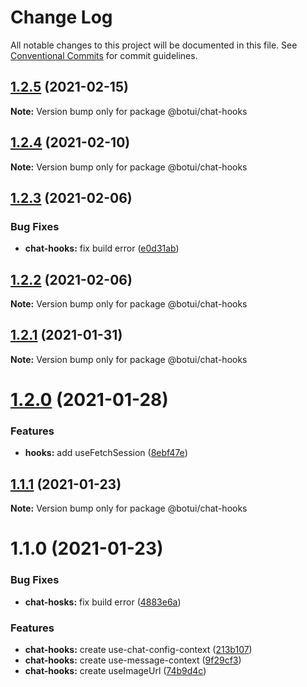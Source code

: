 # Change Log

All notable changes to this project will be documented in this file.
See [Conventional Commits](https://conventionalcommits.org) for commit guidelines.

## [1.2.5](https://github.com/aiji42/botui-child-next/compare/@botui/chat-hooks@1.2.4...@botui/chat-hooks@1.2.5) (2021-02-15)

**Note:** Version bump only for package @botui/chat-hooks





## [1.2.4](https://github.com/aiji42/botui-child-next/compare/@botui/chat-hooks@1.2.3...@botui/chat-hooks@1.2.4) (2021-02-10)

**Note:** Version bump only for package @botui/chat-hooks





## [1.2.3](https://github.com/aiji42/botui-child-next/compare/@botui/chat-hooks@1.2.2...@botui/chat-hooks@1.2.3) (2021-02-06)


### Bug Fixes

* **chat-hooks:** fix build error ([e0d31ab](https://github.com/aiji42/botui-child-next/commit/e0d31abeb14da4a7550c9e4411b2fec6b6b4c87b))





## [1.2.2](https://github.com/aiji42/botui-child-next/compare/@botui/chat-hooks@1.2.1...@botui/chat-hooks@1.2.2) (2021-02-06)

**Note:** Version bump only for package @botui/chat-hooks





## [1.2.1](https://github.com/aiji42/botui-child-next/compare/@botui/chat-hooks@1.2.0...@botui/chat-hooks@1.2.1) (2021-01-31)

**Note:** Version bump only for package @botui/chat-hooks





# [1.2.0](https://github.com/aiji42/botui-child-next/compare/@botui/chat-hooks@1.1.1...@botui/chat-hooks@1.2.0) (2021-01-28)


### Features

* **hooks:** add useFetchSession ([8ebf47e](https://github.com/aiji42/botui-child-next/commit/8ebf47e5e7ee9b6fca201a912a0a8993cd8f6844))





## [1.1.1](https://github.com/aiji42/botui-child-next/compare/@botui/chat-hooks@1.1.0...@botui/chat-hooks@1.1.1) (2021-01-23)

**Note:** Version bump only for package @botui/chat-hooks





# 1.1.0 (2021-01-23)


### Bug Fixes

* **chat-hosks:** fix build error ([4883e6a](https://github.com/aiji42/botui-child-next/commit/4883e6a9a5d9a28a746cedf0586720b62bab919d))


### Features

* **chat-hooks:** create use-chat-config-context ([213b107](https://github.com/aiji42/botui-child-next/commit/213b107dfc1ff44fb5d9d0c772a4e079ca62c98e))
* **chat-hooks:** create use-message-context ([9f29cf3](https://github.com/aiji42/botui-child-next/commit/9f29cf3f209ab9d7980dda38c8a9fe0090301df2))
* **chat-hooks:** create useImageUrl ([74b9d4c](https://github.com/aiji42/botui-child-next/commit/74b9d4c4d48a1ead0e8950acb65af39d7a02b809))
